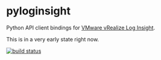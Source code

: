 # pyloginsight

Python API client bindings for [VMware vRealize Log Insight](https://vmw-loginsight.github.io/).

This is in a very early state right now.

[![build status](https://api.travis-ci.org/vmware/pyloginsight.svg?branch=master)](https://travis-ci.org/vmware/pyloginsight)
